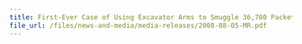 ```yaml
---
title: First-Ever Case of Using Excavator Arms to Smuggle 36,780 Packets of Duty-Unpaid Cigarettes Uncovered, Importer ArrestedD 
file_url: /files/news-and-media/media-releases/2008-08-05-MR.pdf
---
```

